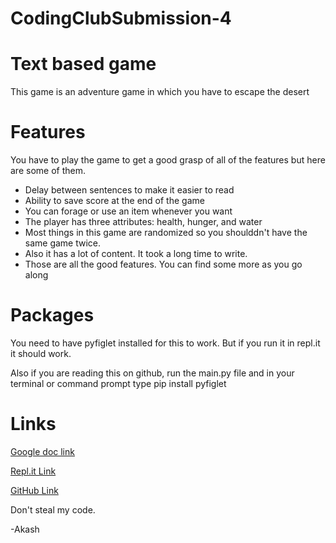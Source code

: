 # CodingClubSubmission-4
# Text based game
This game is an adventure game in which you have to escape the desert

# Features
You have to play the game to get a good grasp of all of the features but here are some of them.
* Delay between sentences to make it easier to read
* Ability to save score at the end of the game
* You can forage or use an item whenever you want
* The player has three attributes: health, hunger, and water
* Most things in this game are randomized so you shoulddn't have the same game twice.
* Also it has a lot of content. It took a long time to write.
* Those are all the good features. You can find some more as you go along

# Packages
You need to have pyfiglet installed for this to work. But if you run it in repl.it it should work.

Also if you are reading this on github, run the main.py file and in your terminal or command prompt type
pip install pyfiglet

# Links
[Google doc link](https://docs.google.com/document/d/1Q_8I9zWTa40tC4dqrwd1KYHxno8RGYaJXIWgm24sXkc/edit?usp=sharing)

[Repl.it Link](https://repl.it/@AkeBoss/CodingClubSubmission4)

[GitHub Link](https://github.com/AkeBoss-tech/CodingClubSubmission-4) 

Don't steal my code.

-Akash
